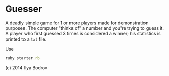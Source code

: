 # Guesser

A deadly simple game for 1 or more players made for demonstration purposes. The computer "thinks of" a number and
you're trying to guess it.
A player who first guessed 3 times is considered a winner; his statistics is printed to a `txt` file.

Use

```ruby
ruby starter.rb
```

(c) 2014 Ilya Bodrov